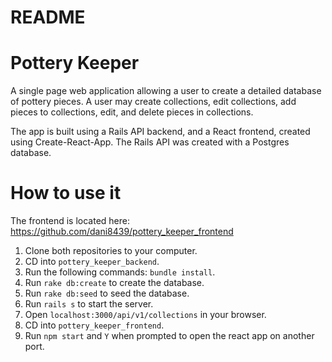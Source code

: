 # README

# Pottery Keeper
A single page web application allowing a user to create a detailed database of pottery pieces. A user may create collections, edit collections, add pieces to collections, edit, and delete pieces in collections. 

The app is built using a Rails API backend, and a React frontend, created using Create-React-App. The Rails API was created with a Postgres database.

# How to use it
The frontend is located here: https://github.com/dani8439/pottery_keeper_frontend

1. Clone both repositories to your computer.
2. CD into `pottery_keeper_backend`.
3. Run the following commands: `bundle install`.
4. Run `rake db:create` to create the database.
5. Run `rake db:seed` to seed the database.
6. Run `rails s` to start the server.
7. Open `localhost:3000/api/v1/collections` in your browser.
8. CD into `pottery_keeper_frontend`.
9. Run `npm start` and `Y` when prompted to open the react app on another port.

